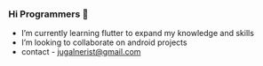 ### Hi Programmers 👋 
- I’m currently learning flutter to expand my knowledge and skills
- I’m looking to collaborate on android projects
- contact - jugalnerist@gmail.com

  

